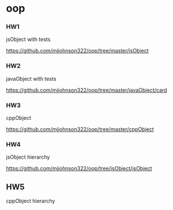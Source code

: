 # oop

### HW1 
jsObject with tests

https://github.com/mjjohnson322/oop/tree/master/jsObject

### HW2 
javaObject with tests

https://github.com/mjjohnson322/oop/tree/master/javaObject/card

### HW3 
cppObject

https://github.com/mjjohnson322/oop/tree/master/cppObject

### HW4
jsObject hierarchy

https://github.com/mjjohnson322/oop/tree/jsObject/jsObject

## HW5
cppObject hierarchy
